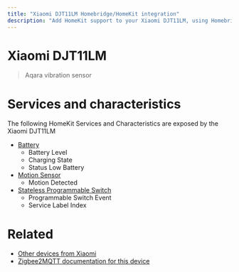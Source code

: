 ```yaml
---
title: "Xiaomi DJT11LM Homebridge/HomeKit integration"
description: "Add HomeKit support to your Xiaomi DJT11LM, using Homebridge, Zigbee2MQTT and homebridge-z2m."
---
```

<!---
This file has been GENERATED using src/docgen/docgen.ts
DO NOT EDIT THIS FILE MANUALLY!
-->
# Xiaomi DJT11LM
> Aqara vibration sensor


# Services and characteristics
The following HomeKit Services and Characteristics are exposed by
the Xiaomi DJT11LM

* [Battery](../../battery.md)
  * Battery Level
  * Charging State
  * Status Low Battery
* [Motion Sensor](../../sensors.md)
  * Motion Detected
* [Stateless Programmable Switch](../../action.md)
  * Programmable Switch Event
  * Service Label Index


# Related
* [Other devices from Xiaomi](../index.md#xiaomi)
* [Zigbee2MQTT documentation for this device](https://www.zigbee2mqtt.io/devices/DJT11LM.html)